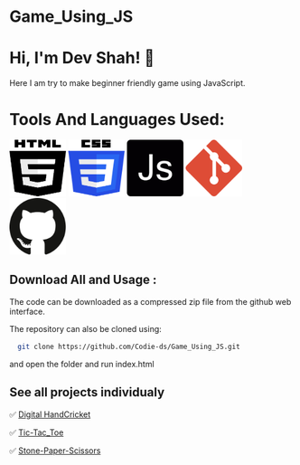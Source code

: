 
# Game_Using_JS



# Hi, I'm Dev Shah! 👋

Here I am try to make beginner friendly game using JavaScript.

# Tools And Languages Used:
<div>
  <img src="https://github.com/Codie-ds/Codie-ds/blob/main/icons/html.svg" alt="Sample Image" width="100" height="100">
  
  <img src="https://github.com/Codie-ds/Codie-ds/blob/main/icons/css.png" alt="Sample Image" width="100" height="100">
  
  <img src="https://github.com/Codie-ds/Codie-ds/blob/main/icons/js.svg" alt="Sample Image" width="100" height="100">
  
  <img src="https://github.com/Codie-ds/Codie-ds/blob/main/icons/git.svg" alt="Sample Image" width="100" height="100">
  
  <img src="https://github.com/Codie-ds/Codie-ds/blob/main/icons/gitHub.svg" alt="Sample Image" width="100" height="100">
</div>

## Download All and Usage :

The code can be downloaded as a compressed zip file from the github web interface.

The repository can also be cloned using:

```bash
  git clone https://github.com/Codie-ds/Game_Using_JS.git
```
and open the folder and run index.html


    
##  See all projects individualy 

  ✅ <a href="https://github.com/Codie-ds/Game_Using_JS/tree/main/HandCricket-Game"/>Digital HandCricket </a></li>
    
  ✅ <a href="#"/> Tic-Tac_Toe </a></li> 

  ✅ <a href="#"/> Stone-Paper-Scissors </a></li>




